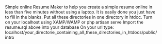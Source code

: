 
Simple online Resume Maker to help you create a simple resume online in less than five minutes without using a laptop.
It is easily done you just have to fill in the blanks.
Put all these directories in one directory in htdoc. 
Turn on your localhost using XAMP/WAMP or php artisan serve
Import the resume.sql above into your database
On your url type:
localhost/your_directorie_containing_all_these_directories_in_htdocs/public/intro
